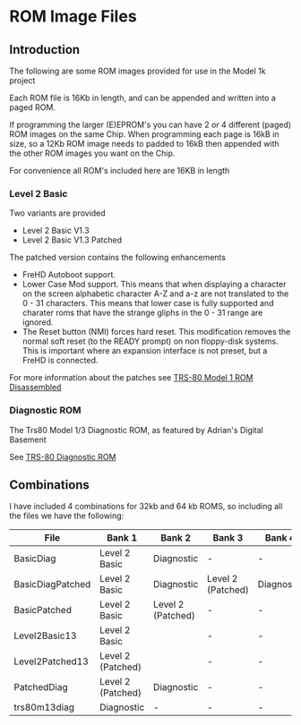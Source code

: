 # ROM Image Files

## Introduction

The following are some ROM images provided for use in the Model 1k project

Each ROM file is 16Kb in length, and can be appended and written into a paged ROM.

If programming the larger (E)EPROM's you can have 2 or 4 different (paged) ROM images on the same Chip.
When programming each page is 16kB in size, so a 12Kb ROM image needs to padded to 16kB then appended
with the other ROM images you want on the Chip.

For convenience all ROM's included here are 16KB in length

### Level 2 Basic

Two variants are provided
- Level 2 Basic V1.3
- Level 2 Basic V1.3 Patched

The patched version contains the following enhancements
- FreHD Autoboot support.
- Lower Case Mod support. This means that when displaying a character on the screen alphabetic
  character A-Z and a-z are not translated to the 0 - 31 characters. This means that lower case is 
  fully supported and charater roms that have the strange gliphs in the 0 - 31 range are ignored.
- The Reset button (NMI) forces hard reset. This modification removes the normal soft reset 
  (to the READY prompt) on non floppy-disk systems. This is important where an expansion interface 
  is not preset, but a FreHD is connected.

For more information about the patches see [TRS-80 Model 1 ROM Disassembled](https://github.com/kiwisincebirth/TRS-80)

### Diagnostic ROM

The Trs80 Model 1/3 Diagnostic ROM, as featured by Adrian's Digital Basement

See [TRS-80 Diagnostic ROM](https://github.com/misterblack1/trs80-diagnosticrom)

## Combinations

I have included 4 combinations for 32kb and 64 kb ROMS, so including all the files we have the following:

| File             | Bank 1            | Bank 2            | Bank 3            | Bank 4     | Size |
|------------------|-------------------|-------------------|-------------------|------------|------|
| BasicDiag        | Level 2 Basic     | Diagnostic        | -                 | -          | 32k  |
| BasicDiagPatched | Level 2 Basic     | Diagnostic        | Level 2 (Patched) | Diagnostic | 64k  |
| BasicPatched     | Level 2 Basic     | Level 2 (Patched) | -                 | -          | 32k  |
| Level2Basic13    | Level 2 Basic     |                   | -                 | -          | 16k  |
| Level2Patched13  | Level 2 (Patched) |                   | -                 | -          | 16k  |
| PatchedDiag      | Level 2 (Patched) | Diagnostic        | -                 | -          | 32k  |
| trs80m13diag     | Diagnostic        | -                 | -                 | -          | 16k  |


